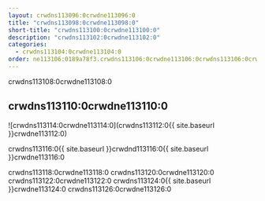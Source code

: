 ```yaml
---
layout: crwdns113096:0crwdne113096:0
title: "crwdns113098:0crwdne113098:0"
short-title: "crwdns113100:0crwdne113100:0"
description: "crwdns113102:0crwdne113102:0"
categories:
  - crwdns113104:0crwdne113104:0
order: ne113106:0189a78f3.crwdns113106:0crwdne113106:0crwdns113106:0crwdne113106:0886108crwdns113106:0crwdne113106:0
---
```

crwdns113108:0crwdne113108:0

## crwdns113110:0crwdne113110:0

![crwdns113114:0crwdne113114:0](crwdns113112:0{{ site.baseurl }}crwdne113112:0)

crwdns113116:0{{ site.baseurl }}crwdnd113116:0{{ site.baseurl }}crwdne113116:0

crwdns113118:0crwdne113118:0 crwdns113120:0crwdne113120:0 crwdns113122:0crwdne113122:0 crwdns113124:0{{ site.baseurl }}crwdne113124:0 crwdns113126:0crwdne113126:0